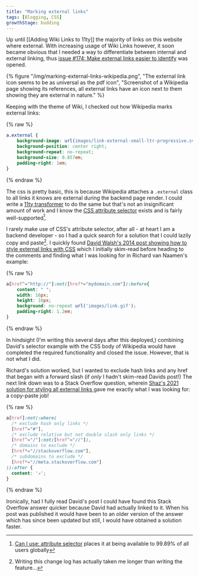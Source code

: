 ```yaml
---
title: "Marking external links"
tags: [Blogging, CSS]
growthStage: budding
---
```


Up until [[Adding Wiki Links to 11ty]] the majority of links on this website where external. With increasing usage of Wiki Links however, it soon became obvious that I needed a way to differentiate between internal and external linking, thus [issue #174: Make external links easier to identify](https://github.com/photogabble/website/issues/174) was opened.

{% figure "/img/marking-external-links-wikipedia.png", "The external link icon seems to be as universal as the pdf icon", "Screenshot of a Wikipedia page showing its references, all external links have an icon next to them showing they are external in nature." %}

Keeping with the theme of Wiki, I checked out how Wikipedia marks external links: 

{% raw %}
```css
a.external {
    background-image: url(images/link-external-small-ltr-progressive.svg);
    background-position: center right;
    background-repeat: no-repeat;
    background-size: 0.857em;
    padding-right: 1em;
}
```
{% endraw %}

The css is pretty basic, this is because Wikipedia attaches a `.external` class to all links it knows are external during the backend page render. I could write a [11ty transformer](https://www.11ty.dev/docs/config/#transforms) to do the same but that's not an insignificant amount of work and I know the [CSS attribute selector](https://www.w3.org/TR/selectors-3/#attribute-selectors) exists and is fairly well-supported[^1].

I rarely make use of CSS's attribute selector, after all - at heart I am a backend developer - so I had a quick search for a solution that I could lazily copy and paste[^2]. I quickly found [David Walsh's 2014 post showing how to style external links with CSS](https://davidwalsh.name/external-links-css) which I initially skim-read before heading to the comments and finding what I was looking for in Richard van Naamen's example:

{% raw %}
```css
a[href^="http://"]:not([href*="mydomain.com"]):before{ 
    content: " ";
    width: 16px;
    height: 16px;
    background: no-repeat url('images/link.gif'); 
    padding-right: 1.2em;
}
```
{% endraw %}

In hindsight (I'm writing this several days after this deployed,) combining David's selector example with the CSS body of Wikipedia would have completed the required functionality and closed the issue. However, that is not what I did.

Richard's solution worked, but I wanted to exclude hash links and any href that began with a forward slash (if *only* I hadn't skim-read Davids post!) The next link down was to a Stack Overflow question, wherein [Shaz's 2021 solution for styling all external links ](https://stackoverflow.com/a/5379820/1225977) gave me exactly what I was looking for: a copy-paste job!

{% raw %}
```css
a[href]:not(:where(
  /* exclude hash only links */
  [href^="#"],
  /* exclude relative but not double slash only links */
  [href^="/"]:not([href^="//"]),
  /* domains to exclude */
  [href*="//stackoverflow.com"],
  /* subdomains to exclude */
  [href*="//meta.stackoverflow.com"]
)):after {
  content: '↗️';
}
```
{% endraw %}

Ironically, had I fully read David's post I could have found this Stack Overflow answer quicker because David had actually linked to it. When his post was published it would have been to an older version of the answer which has since been updated but still, I would have obtained a solution faster.

[^1]: [Can I use: attribute selector](https://caniuse.com/?search=attribute%20selector) places it at being available to 99.89% of all users globally
[^2]: Writing this change log has actually taken me longer than writing the feature...
